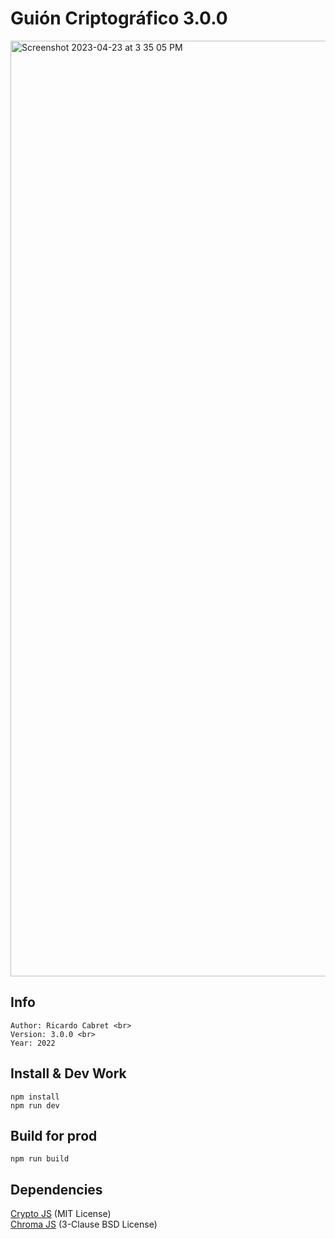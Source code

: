 # Guión Criptográfico 3.0.0

<img width="1497" alt="Screenshot 2023-04-23 at 3 35 05 PM" src="https://user-images.githubusercontent.com/1771926/233861225-017cf0e1-2f81-42e0-ae14-f5c2ce68ef36.png">

## Info
```
Author: Ricardo Cabret <br>
Version: 3.0.0 <br>
Year: 2022
```

## Install & Dev Work
```
npm install
npm run dev
```

## Build for prod
```
npm run build
```

## Dependencies
[Crypto JS](https://github.com/brix/crypto-js)  (MIT License) <br>
[Chroma JS](https://gka.github.io/chroma.js/)  (3-Clause BSD License)
